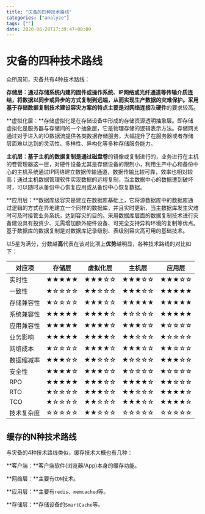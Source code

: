 ```yaml
---
title: "灾备的四种技术路线"
categories: ["analyze"]
tags: [""]
date: 2020-06-28T17:39:47+08:00
---
```


# 灾备的四种技术路线

众所周知，灾备共有4种技术路线：

**存储层：**通过存储系统内建的固件或操作系统、IP网络或光纤通道等传输介质连结，将数据以同步或异步的方式复制到远端，从而实现生产数据的灾难保护。采用基于存储数据复制技术建设容灾方案的特点主要是对**网络连接**及**硬件**的要求较高。

**虚拟化层：**存储虚拟化是在存储设备中形成的存储资源透明抽象层。即存储虚拟化是服务器与存储间的一个抽象层，它是物理存储的逻辑表示方法。存储网关通过对于进入的IO数据流提供各类数据存储服务，大幅提升了在服务器或者存储层面难以达到的灵活性、多样性、异构化等多种存储服务能力。

**主机层：**基于主机的数据复制是通过**磁盘卷**的镜像或复制进行的，业务进行在主机的卷管理器这一层，对硬件设备尤其是存储设备的限制小，利用生产中心和备份中心的主机系统通过IP网络建立数据传输通道，数据传输比较可靠，效率也相对较高；通过主机数据管理软件实现数据的远程复制，当主数据中心的数据遭到破坏时，可以随时从备份中心恢复应用或从备份中心恢复数据。

**应用层：**数据库级容灾是建立在数据库基础上，它将源数据库中的数据库通过逻辑的方式在异地建立一个同样的数据库，并且实时更新，当主数据库发生灾难时可及时接管业务系统，达到容灾的目的。采用数据库层面的数据复制技术进行灾备建设具有投资少、无需增加额外硬件设备、可完全支持异构环境的复制等优点。基于数据库的数据复制是对数据库记录级别、表级别容灾高可用的基础技术。



以5星为满分，分数越**高**代表在该对比项上**优势**越明显，各种技术路线的对比如下：

| 对应项     | 存储层 | 虚拟化层 | 主机层 | 应用层 |
| ---------- | ------ | -------- | ------ | ------ |
| 实时性     | ★★★★★  | ★★★☆☆    | ★★★☆☆  | ★★★☆☆  |
| 一致性     | ★☆☆☆☆  | ★★☆☆☆    | ★★★☆☆  | ★★★★★  |
| 存储兼容性 | ★☆☆☆☆  | ★★★☆☆    | ★★★★★  | ★★★★★  |
| 系统兼容性 | ★★★★★  | ★★★★☆    | ★☆☆☆☆  | ★★★★★  |
| 应用兼容性 | ★★★★★  | ★★★★☆    | ★★★☆☆  | ★☆☆☆☆  |
| 业务影响   | ★★★★★  | ★★★★☆    | ★★☆☆☆  | ★☆☆☆☆  |
| 网络成本   | ★☆☆☆☆  | ★★★★☆    | ★★★☆☆  | ★★☆☆☆  |
| 数据缩减率 | ★★★☆☆  | ★★☆☆☆    | ★☆☆☆☆  | ★★★☆☆  |
| 安全性     | ★★★★☆  | ★★★☆☆    | ★☆☆☆☆  | ★☆☆☆☆  |
| RPO        | ★★★★★  | ★★★☆☆    | ★★★★☆  | ★★☆☆☆  |
| RTO        | ★☆☆☆☆  | ★★★☆☆    | ★★☆☆☆  | ★★★★☆  |
| TCO        | ★☆☆☆☆  | ★★☆☆☆    | ★★★☆☆  | ★★★★☆  |
| 技术复杂度 | ☆☆☆☆☆  | ★★☆☆☆    | ☆☆☆☆☆  | ☆☆☆☆☆  |



## 缓存的N种技术路线

与灾备的4种技术路线类似，缓存技术大概也有几种：

**客户端：**客户端软件(浏览器/App)本身的缓存功能。

**网络层：**主要有`CDN`技术。

**应用层：**主要有`redis`、`memcached`等。

**存储层：**存储设备的`SmartCache`等。
